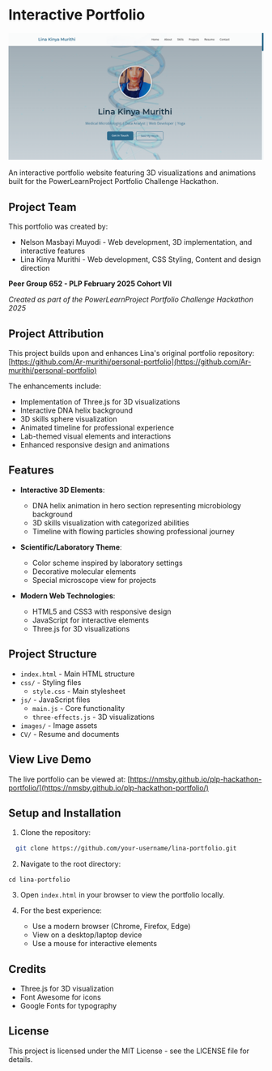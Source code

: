 # Interactive Portfolio

![Portfolio Preview](images/portfolio-preview.png)

An interactive portfolio website featuring 3D visualizations and animations built for the PowerLearnProject Portfolio Challenge Hackathon.

## Project Team

This portfolio was created by:

* Nelson Masbayi Muyodi - Web development, 3D implementation, and interactive features
* Lina Kinya Murithi - Web development, CSS Styling, Content and design direction

**Peer Group 652 - PLP February 2025 Cohort VII**

_Created as part of the PowerLearnProject Portfolio Challenge Hackathon 2025_

## Project Attribution

This project builds upon and enhances Lina's original portfolio repository:
[https://github.com/Ar-murithi/personal-portfolio](https://github.com/Ar-murithi/personal-portfolio)

The enhancements include:
- Implementation of Three.js for 3D visualizations
- Interactive DNA helix background
- 3D skills sphere visualization
- Animated timeline for professional experience
- Lab-themed visual elements and interactions
- Enhanced responsive design and animations

## Features

- **Interactive 3D Elements**:
    - DNA helix animation in hero section representing microbiology background
    - 3D skills visualization with categorized abilities
    - Timeline with flowing particles showing professional journey

- **Scientific/Laboratory Theme**:
    - Color scheme inspired by laboratory settings
    - Decorative molecular elements
    - Special microscope view for projects

- **Modern Web Technologies**:
    - HTML5 and CSS3 with responsive design
    - JavaScript for interactive elements
    - Three.js for 3D visualizations

## Project Structure

- `index.html` - Main HTML structure
- `css/` - Styling files
    - `style.css` - Main stylesheet
- `js/` - JavaScript files
    - `main.js` - Core functionality
    - `three-effects.js` - 3D visualizations
- `images/` - Image assets
- `CV/` - Resume and documents

## View Live Demo

The live portfolio can be viewed at: [https://nmsby.github.io/plp-hackathon-portfolio/](https://nmsby.github.io/plp-hackathon-portfolio/)

## Setup and Installation

1. Clone the repository:
```bash
  git clone https://github.com/your-username/lina-portfolio.git
```

2. Navigate to the root directory:
```
cd lina-portfolio
```

3. Open `index.html` in your browser to view the portfolio locally.


4. For the best experience:
   - Use a modern browser (Chrome, Firefox, Edge) 
   - View on a desktop/laptop device
   - Use a mouse for interactive elements

## Credits

- Three.js for 3D visualization
- Font Awesome for icons
- Google Fonts for typography

## License

This project is licensed under the MIT License - see the LICENSE file for details.